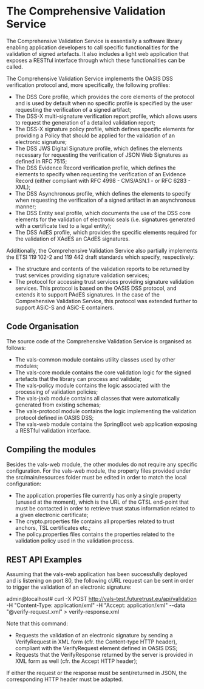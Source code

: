 # The Comprehensive Validation Service

The Comprehensive Validation Service is essentially a software library enabling application developers to call specific functionalities for the validation of signed artefacts.
It also includes a light web application that exposes a RESTful interface through which these functionalities can be called.

The Comprehensive Validation Service implements the OASIS DSS verification protocol and, more specifically, the following profiles:
* The DSS Core profile, which provides the core elements of the protocol and is used by default when no specific profile is specified by the user requesting the verification of a signed artifact;
* The DSS-X multi-signature verification report profile, which allows users to request the generation of a detailed validation report;
* The DSS-X signature policy profile, which defines specific elements for providing a Policy that should be applied for the validation of an electronic signature;
* The DSS JWS Digital Signature profile, which defines the elements necessary for requesting the verification of JSON Web Signatures as defined in RFC 7515;
* The DSS Evidence Record verification profile, which defines the elements to specify when requesting the verification of an Evidence Record (either compliant with RFC 4998 - CMS/ASN.1 - or RFC 6283 - XML);
* The DSS Asynchronous profile, which defines the elements to specify when requesting the verification of a signed artifact in an asynchronous manner;
* The DSS Entity seal profile, which documents the use of the DSS core elements for the validation of electronic seals (i.e. signatures generated with a certificate tied to a legal entity);
* The DSS AdES profile, which provides the specific elements required for the validation of XAdES an CAdES signatures.

Additionally, the Comprehensive Validation Service also partially implements the ETSI 119 102-2 and 119 442 draft standards which specify, respectively:
* The structure and contents of the validation reports to be returned by trust services providing signature validation services;
* The protocol for accessing trust services providing signature validation services. This protocol is based on the OASIS DSS protocol, and extends it to support PAdES signatures. In the case of the Comprehensive Validation Service, this protocol was extended further to support ASiC-S and ASiC-E containers.

## Code Organisation
The source code of the Comprehensive Validation Service is organised as follows:
* The vals-common module contains utility classes used by other modules;
* The vals-core module contains the core validation logic for the signed artefacts that the library can process and validate;
* The vals-policy module contains the logic associated with the processing of validation policies;
* The vals-jaxb module contains all classes that were automatically generated from existing schemas;
* The vals-protocol module contains the logic implementing the validation protocol defined in OASIS DSS;
* The vals-web module contains the SpringBoot web application exposing a RESTful validation interface. 

## Compiling the modules
Besides the vals-web module, the other modules do not require any specific configuration.
For the vals-web module, the property files provided under the src/main/resources folder must be edited in order to match the local configuration:
* The application.properties file currently has only a single property (unused at the moment), which is the URL of the GTSL end-point that must be contacted in order to retrieve trust status information related to a given electronic certificate;
* The crypto.properties file contains all properties related to trust anchors, TSL certificates etc.;
* The policy.properties files contains the properties related to the validation policy used in the validation process. 

## REST API Examples
Assuming that the vals-web application has been successfully deployed and is listening on port 80, the following cURL request can be sent in order to trigger the validation of an electronic signature:

admin@localhost# curl -X POST http://vals-test.futuretrust.eu/api/validation -H "Content-Type: application/xml" -H "Accept: application/xml" --data "@verify-request.xml" > verify-response.xml

Note that this command:
* Requests the validation of an electronic signature by sending a VerifyRequest in XML form (cfr. the Content-type HTTP header), compliant with the VerifyRequest element defined in OASIS DSS;
* Requests that the VerifyResponse returned by the server is provided in XML form as well (cfr. the Accept HTTP header);

If either the request or the response must be sent/returned in JSON, the corresponding HTTP header must be adapted.